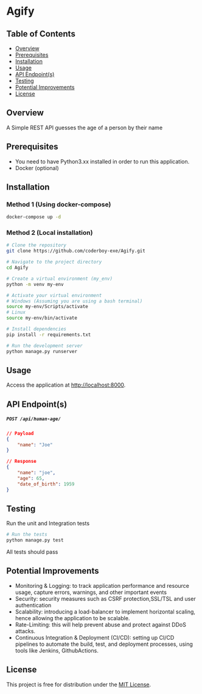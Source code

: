 # Agify

## Table of Contents
- [Overview](#overview)
- [Prerequisites](#prerequisites)
- [Installation](#installation)
- [Usage](#usage)
- [API Endpoint(s)](#api-endpoint(s))
- [Testing](#testing)
- [Potential Improvements](#potential-improvements)
- [License](#license)

## Overview

A Simple REST API guesses the age of a person by their name

## Prerequisites

- You need to have Python3.xx installed in order to run this application.
- Docker (optional)

## Installation

### Method 1 (Using docker-compose)
```bash
docker-compose up -d
```

### Method 2 (Local installation)
```bash
# Clone the repository
git clone https://github.com/coderboy-exe/Agify.git

# Navigate to the project directory
cd Agify

# Create a virtual environment (my_env)
python -m venv my-env

# Activate your virtual environment
# Windows (Assuming you are using a bash terminal)
source my-env/Scripts/activate
# Linux
source my-env/bin/activate 

# Install dependencies
pip install -r requirements.txt

# Run the development server
python manage.py runserver

```

## Usage

Access the application at [http://localhost:8000](http://localhost:8000).


## API Endpoint(s)

##### `POST /api/human-age/`
```json
// Payload
{
    "name": "Joe"
}

// Response
{
    "name": "joe",
    "age": 65,
    "date_of_birth": 1959
}
```

## Testing

Run the unit and Integration tests

```bash
# Run the tests
python manage.py test
```

All tests should pass


## Potential Improvements
- Monitoring & Logging: to track application performance and resource usage, capture errors, warnings, and other important events
- Security: security measures such as CSRF protection,SSL/TSL and user authentication
- Scalability: introducing a load-balancer to implement horizontal scaling, hence allowing the application to be scalable.
- Rate-Limiting: this will help prevent abuse and protect against DDoS attacks.
- Continuous Integration & Deployment (CI/CD): setting up CI/CD pipelines to automate the build, test, and deployment processes, using tools like Jenkins, GithubActions.


## License

This project is free for distribution under the [MIT License](#license).
